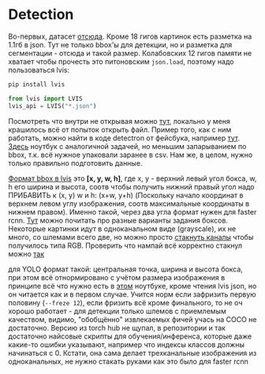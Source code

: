 # Detection

Во-первых, датасет [отсюда](https://www.lvisdataset.org/dataset). Кроме 18 гигов картинок есть разметка на 1.1гб в json. Тут не только bbox'ы для детекции, но и разметка для сегментации - отсюда и такой размер. Колабовских 12 гигов памяти не хватает чтобы прочесть это питоновским `json.load`, поэтому надо пользоваться lvis:

```bash
pip install lvis
```

```python
from lvis import LVIS
lvis_api = LVIS("*.json")
```

Посмотреть что внутри не открывая можно [тут](https://www.kaggle.com/datasets/alexanderyyy/lvis-v1), локально у меня крашилось всё от попыток открыть файл.
Пример того, как с ним работать, можно найти в коде detectron от фейсбука, например [тут](https://huggingface.co/spaces/CVPR/regionclip-demo/blob/1b73edf3460eb4db3fbaa69b815f6ffddfb49091/detectron2/data/datasets/lvis.py). [Здесь](https://www.kaggle.com/code/glebkum/helmets-detection-faster-r-cnn/notebook) ноутбук с аналогичной задачей, но меньшим запарыванием по bbox, т.к. всё нужное упаковали заранее в csv.
Нам же, в целом, нужно только правильно подготовить данные.

[Формат bbox в lvis](https://github.com/cocodataset/cocoapi/issues/102#issuecomment-519603653) это **[x, y, w, h]**, где x, y - верхний левый угол бокса, w, h его ширина и высота, соотв чтобы получить нижний правый угол надо ПРИБАВИТЬ к (x, y) w и h: (x+w, y+h) (Поскольку начало координат в верхнем левом углу изображения, соотв максимальные координаты в нижнем правом). Именно такой, через два угла формат нужен для faster rcnn. [Тут](https://medium.com/analytics-vidhya/basics-of-bounding-boxes-94e583b5e16c) можно почитать про разные варианты задания боксов.
Некоторые картинки идут в одноканальном виде (grayscale), их не много, со шлемами всего две, но можно просто [стакнуть каналы](https://stackoverflow.com/questions/40119743/convert-a-grayscale-image-to-a-3-channel-image) чтобы получилось типа RGB. Проверить что нампай всё корректно стакнул можно [так](https://stackoverflow.com/questions/2659312/how-do-i-convert-a-numpy-array-to-and-display-an-image)

для YOLO формат такой: центральная точка, ширина и высота бокса, при этом всё отнормировано с учётом размера изображения
в принципе всё что нужно есть в [этом](https://www.kaggle.com/code/eneszvo/yolov5-helmet-detection-train-and-inference) ноутбуке, кроме чтения lvis json, но он читается как и в первом случае. Учится норм если зафризить первую половину (`--freze 12`), если фризить всё кроме финального, то не оч хорошо работает - для детекции только шлемов с приемлемым качеством, видимо, "обобщённо" извлекаемых фичей учась на COCO не достаточно.
Версию из torch hub не щупал, в репозитории и так достаточно найсовые скрипты для обучения/инференса, которые даже какие-то ошибки указывают, например что индексы классов должны начинаться с 0. Кстати, она сама делает трехканальные изображения из одноканальных, не нужно стакать руками как это было для faster rcnn
